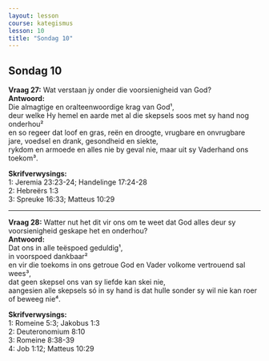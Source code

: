 ```yaml
---
layout: lesson
course: kategismus
lesson: 10
title: "Sondag 10"
---
```


## Sondag 10

**Vraag 27:** Wat verstaan jy onder die voorsienigheid van God?  
**Antwoord:**  
Die almagtige en oralteenwoordige krag van God¹,  
deur welke Hy hemel en aarde met al die skepsels soos met sy hand nog onderhou²  
en so regeer dat loof en gras, reën en droogte, vrugbare en onvrugbare jare, voedsel en drank, gesondheid en siekte,  
rykdom en armoede en alles nie by geval nie, maar uit sy Vaderhand ons toekom³.

**Skrifverwysings:**  
1: Jeremia 23:23-24; Handelinge 17:24-28  
2: Hebreërs 1:3  
3: Spreuke 16:33; Matteus 10:29

---

**Vraag 28:** Watter nut het dit vir ons om te weet dat God alles deur sy voorsienigheid geskape het en onderhou?  
**Antwoord:**  
Dat ons in alle teëspoed geduldig¹,  
in voorspoed dankbaar²  
en vir die toekoms in ons getroue God en Vader volkome vertrouend sal wees³,  
dat geen skepsel ons van sy liefde kan skei nie,  
aangesien alle skepsels só in sy hand is dat hulle sonder sy wil nie kan roer of beweeg nie⁴.

**Skrifverwysings:**  
1: Romeine 5:3; Jakobus 1:3  
2: Deuteronomium 8:10  
3: Romeine 8:38-39  
4: Job 1:12; Matteus 10:29